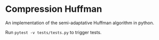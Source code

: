 # Compression Huffman
An implementation of the semi-adaptative Huffman algorithm in python.

Run `pytest -v tests/tests.py` to trigger tests.